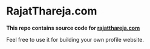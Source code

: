 # RajatThareja.com
**This repo contains source code for [rajatthareja.com](http://rajatthareja.com)**

Feel free to use it for building your own profile website.
